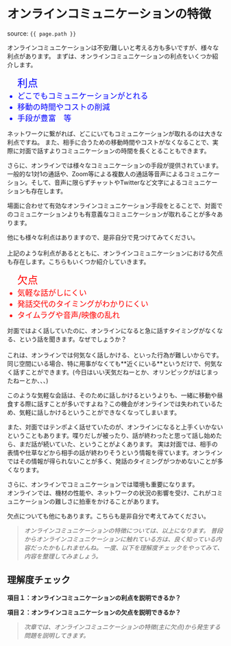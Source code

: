 # オンラインコミュニケーションの特徴
source: `{{ page.path }}`

オンラインコミュニケーションは不安/難しいと考える方も多いですが、様々な利点があります。
まずは、オンラインコミュニケーションの利点をいくつか紹介します。
<font color="Blue">
<ul><font size="5">利点</font><font size="4">
<li>どこでもコミュニケーションがとれる</li>
<li>移動の時間やコストの削減</li>
<li>手段が豊富　等</li>
</font></ul></font>
ネットワークに繋がれば、どこにいてもコミュニケーションが取れるのは大きな利点ですね。
また、相手に合うための移動時間やコストがなくなることで、実際に対面で話すよりコミュニケーションの時間を長くとることもできます。

さらに、オンラインでは様々なコミュニケーションの手段が提供されています。
一般的な1対1の通話や、Zoom等による複数人の通話等音声によるコミュニケーション。そして、音声に限らずチャットやTwitterなど文字によるコミュニケーションも存在します。

場面に合わせて有効なオンラインコミュニケーション手段をとることで、対面でのコミュニケーションよりも有意義なコミュニケーションが取れることが多々あります。

他にも様々な利点はありますので、是非自分で見つけてみてください。
<br><br>
上記のような利点があるとともに、オンラインコミュニケーションにおける欠点も存在します。こちらもいくつか紹介していきます。
<font color="red">
<ul><font size="5">欠点</font><font size="4">
<li>気軽な話がしにくい</li>
<li>発話交代のタイミングがわかりにくい</li>
<li>タイムラグや音声/映像の乱れ</li>
</font></ul></font>
対面ではよく話していたのに、オンラインになると急に話すタイミングがなくなる、という話を聞きます。なぜでしょうか？<br><br>
これは、オンラインでは何気なく話しかける、といった行為が難しいからです。同じ空間にいる場合、特に用事がなくても**近くにいる**というだけで、何気なく話すことができます。(今日はいい天気だねーとか、オリンピックがはじまったねーとか、、、)<br>

このような気軽な会話は、そのために話しかけるというよりも、一緒に移動や昼食する際に話すことが多いですよね？この機会がオンラインでは失われているため、気軽に話しかけるということができなくなってしまいます。

また、対面ではテンポよく話せていたのが、オンラインになると上手くいかないということもあります。喋りだしが被ったり、話が終わったと思って話し始めたら、まだ話が続いていた、ということがよくあります。
実は対面では、相手の表情や仕草などから相手の話が終わりそうという情報を得ています。オンラインではその情報が得られないことが多く、発話のタイミングがつかめないことが多くなります。

さらに、オンラインでコミュニケーションでは環境も重要になります。<br>
オンラインでは、機材の性能や、ネットワークの状況の影響を受け、これがコミュニケーションの難しさに拍車をかけることがあります。

欠点についても他にもあります。こちらも是非自分で考えてみてください。

>*オンラインコミュニケーションの特徴については、以上になります。*
>*普段からオンラインコミュニケーションに触れている方は、良く知っている内容だったかもしれませんね。*
>*一度、以下を理解度チェックをやってみて、内容を整理してみましょう。*

## 理解度チェック

**項目１：オンラインコミュニケーションの利点を説明できるか？**

**項目２：オンラインコミュニケーションの欠点を説明できるか？**

>*次章では、オンラインコミュニケーションの特徴(主に欠点)から発生する問題を説明してきます。*